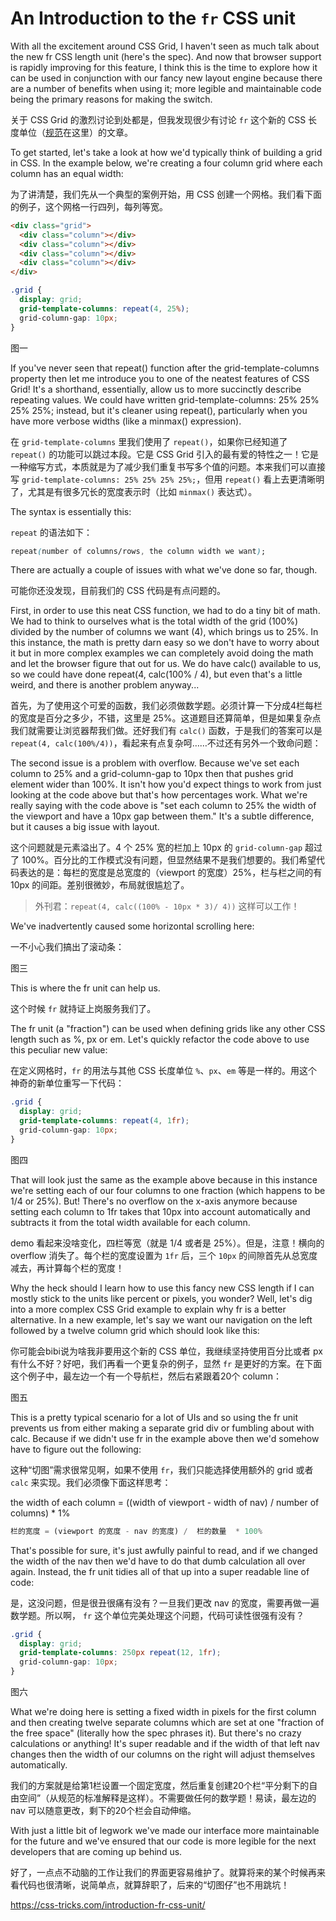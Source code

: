 # An Introduction to the `fr` CSS unit

With all the excitement around CSS Grid, I haven't seen as much talk about the new fr CSS length unit (here's the spec). And now that browser support is rapidly improving for this feature, I think this is the time to explore how it can be used in conjunction with our fancy new layout engine because there are a number of benefits when using it; more legible and maintainable code being the primary reasons for making the switch.

关于 CSS Grid 的激烈讨论到处都是，但我发现很少有讨论 `fr` 这个新的 CSS 长度单位（[规范](https://www.w3.org/TR/css3-grid-layout/#fr-unit)在这里）的文章。

To get started, let's take a look at how we'd typically think of building a grid in CSS. In the example below, we're creating a four column grid where each column has an equal width:

为了讲清楚，我们先从一个典型的案例开始，用 CSS 创建一个网格。我们看下面的例子，这个网格一行四列，每列等宽。

```html
<div class="grid">
  <div class="column"></div>
  <div class="column"></div>
  <div class="column"></div>
  <div class="column"></div>
</div>
```

```css
.grid {
  display: grid;
  grid-template-columns: repeat(4, 25%);
  grid-column-gap: 10px;
}
```

图一

If you've never seen that repeat() function after the grid-template-columns property then let me introduce you to one of the neatest features of CSS Grid! It's a shorthand, essentially, allow us to more succinctly describe repeating values. We could have written grid-template-columns: 25% 25% 25% 25%; instead, but it's cleaner using repeat(), particularly when you have more verbose widths (like a minmax() expression).

在 `grid-template-columns` 里我们使用了 `repeat()`，如果你已经知道了 `repeat()` 的功能可以跳过本段。它是 CSS Grid 引入的最有爱的特性之一！它是一种缩写方式，本质就是为了减少我们重复书写多个值的问题。本来我们可以直接写 `grid-template-columns: 25% 25% 25% 25%;`，但用 `repeat()` 看上去更清晰明了，尤其是有很多冗长的宽度表示时（比如 `minmax()` 表达式）。

The syntax is essentially this:

`repeat` 的语法如下：

```css
repeat(number of columns/rows, the column width we want);
```

There are actually a couple of issues with what we've done so far, though.

可能你还没发现，目前我们的 CSS 代码是有点问题的。

First, in order to use this neat CSS function, we had to do a tiny bit of math. We had to think to ourselves what is the total width of the grid (100%) divided by the number of columns we want (4), which brings us to 25%. In this instance, the math is pretty darn easy so we don't have to worry about it but in more complex examples we can completely avoid doing the math and let the browser figure that out for us. We do have calc() available to us, so we could have done repeat(4, calc(100% / 4), but even that's a little weird, and there is another problem anyway...

首先，为了使用这个可爱的函数，我们必须做数学题。必须计算一下分成4栏每栏的宽度是百分之多少，不错，这里是 25%。这道题目还算简单，但是如果复杂点我们就需要让浏览器帮我们做。还好我们有 `calc()` 函数，于是我们的答案可以是 `repeat(4, calc(100%/4))`，看起来有点复杂呵……不过还有另外一个致命问题：

The second issue is a problem with overflow. Because we've set each column to 25% and a grid-column-gap to 10px then that pushes grid element wider than 100%. It isn't how you'd expect things to work from just looking at the code above but that's how percentages work. What we're really saying with the code above is "set each column to 25% the width of the viewport and have a 10px gap between them." It's a subtle difference, but it causes a big issue with layout.

这个问题就是元素溢出了。4 个 25% 宽的栏加上 10px 的 `grid-column-gap` 超过了 100%。百分比的工作模式没有问题，但显然结果不是我们想要的。我们希望代码表达的是：每栏的宽度是总宽度的（viewport 的宽度）25%，栏与栏之间的有 10px 的间距。差别很微妙，布局就很尴尬了。

> 外刊君：`repeat(4, calc((100% - 10px * 3)/ 4))` 这样可以工作！

We've inadvertently caused some horizontal scrolling here:

一不小心我们搞出了滚动条：

图三

This is where the fr unit can help us.

这个时候 `fr` 就持证上岗服务我们了。

The fr unit (a "fraction") can be used when defining grids like any other CSS length such as %, px or em. Let's quickly refactor the code above to use this peculiar new value:

在定义网格时，`fr` 的用法与其他 CSS 长度单位 `%`、`px`、`em`  等是一样的。用这个神奇的新单位重写一下代码：


```css
.grid {
  display: grid;
  grid-template-columns: repeat(4, 1fr);
  grid-column-gap: 10px;
}
```

图四

That will look just the same as the example above because in this instance we're setting each of our four columns to one fraction (which happens to be 1/4 or 25%). But! There's no overflow on the x-axis anymore because setting each column to 1fr takes that 10px into account automatically and subtracts it from the total width available for each column.

demo 看起来没啥变化，四栏等宽（就是 1/4 或者是 25%）。但是，注意！横向的 overflow 消失了。每个栏的宽度设置为 `1fr` 后，三个 `10px` 的间隙首先从总宽度减去，再计算每个栏的宽度！

Why the heck should I learn how to use this fancy new CSS length if I can mostly stick to the units like percent or pixels, you wonder? Well, let's dig into a more complex CSS Grid example to explain why fr is a better alternative. In a new example, let's say we want our navigation on the left followed by a twelve column grid which should look like this:

你可能会bibi说为啥我非要用这个新的 CSS 单位，我继续坚持使用百分比或者 px 有什么不好？好吧，我们再看一个更复杂的例子，显然 `fr` 是更好的方案。在下面这个例子中，最左边一个有一个导航栏，然后右紧跟着20个 column：

图五

This is a pretty typical scenario for a lot of UIs and so using the fr unit prevents us from either making a separate grid div or fumbling about with calc. Because if we didn't use fr in the example above then we'd somehow have to figure out the following:

这种“切图”需求很常见啊，如果不使用 `fr`，我们只能选择使用额外的 grid 或者 `calc` 来实现。我们必须像下面这样思考：

the width of each column = ((width of viewport - width of nav) / number of columns) * 1%

```js
栏的宽度 = (viewport 的宽度 - nav 的宽度) /  栏的数量  * 100%
```

That's possible for sure, it's just awfully painful to read, and if we changed the width of the nav then we'd have to do that dumb calculation all over again. Instead, the fr unit tidies all of that up into a super readable line of code:

是，这没问题，但是很丑很痛有没有？一旦我们更改 nav 的宽度，需要再做一遍数学题。所以啊， `fr` 这个单位完美处理这个问题，代码可读性很强有没有？

```css
.grid {
  display: grid;
  grid-template-columns: 250px repeat(12, 1fr);
  grid-column-gap: 10px;
}
```

图六

What we're doing here is setting a fixed width in pixels for the first column and then creating twelve separate columns which are set at one "fraction of the free space" (literally how the spec phrases it). But there's no crazy calculations or anything! It's super readable and if the width of that left nav changes then the width of our columns on the right will adjust themselves automatically.

我们的方案就是给第1栏设置一个固定宽度，然后重复创建20个栏“平分剩下的自由空间”（从规范的标准解释是这样）。不需要做任何的数学题！易读，最左边的 nav 可以随意更改，剩下的20个栏会自动伸缩。

With just a little bit of legwork we've made our interface more maintainable for the future and we've ensured that our code is more legible for the next developers that are coming up behind us.

好了，一点点不动脑的工作让我们的界面更容易维护了。就算将来的某个时候再来看代码也很清晰，说简单点，就算辞职了，后来的“切图仔”也不用跳坑！

https://css-tricks.com/introduction-fr-css-unit/
